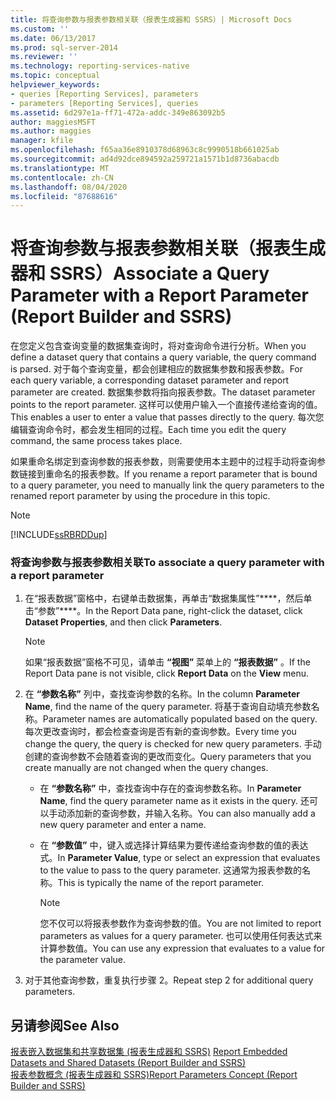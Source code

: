 ```yaml
---
title: 将查询参数与报表参数相关联（报表生成器和 SSRS）| Microsoft Docs
ms.custom: ''
ms.date: 06/13/2017
ms.prod: sql-server-2014
ms.reviewer: ''
ms.technology: reporting-services-native
ms.topic: conceptual
helpviewer_keywords:
- queries [Reporting Services], parameters
- parameters [Reporting Services], queries
ms.assetid: 6d297e1a-ff71-472a-addc-349e863092b5
author: maggiesMSFT
ms.author: maggies
manager: kfile
ms.openlocfilehash: f65aa36e8910378d68963c8c9990518b661025ab
ms.sourcegitcommit: ad4d92dce894592a259721a1571b1d8736abacdb
ms.translationtype: MT
ms.contentlocale: zh-CN
ms.lasthandoff: 08/04/2020
ms.locfileid: "87688616"
---
```

# <a name="associate-a-query-parameter-with-a-report-parameter-report-builder-and-ssrs"></a><span data-ttu-id="a0bc0-102">将查询参数与报表参数相关联（报表生成器和 SSRS）</span><span class="sxs-lookup"><span data-stu-id="a0bc0-102">Associate a Query Parameter with a Report Parameter (Report Builder and SSRS)</span></span>
  <span data-ttu-id="a0bc0-103">在您定义包含查询变量的数据集查询时，将对查询命令进行分析。</span><span class="sxs-lookup"><span data-stu-id="a0bc0-103">When you define a dataset query that contains a query variable, the query command is parsed.</span></span> <span data-ttu-id="a0bc0-104">对于每个查询变量，都会创建相应的数据集参数和报表参数。</span><span class="sxs-lookup"><span data-stu-id="a0bc0-104">For each query variable, a corresponding dataset parameter and report parameter are created.</span></span> <span data-ttu-id="a0bc0-105">数据集参数将指向报表参数。</span><span class="sxs-lookup"><span data-stu-id="a0bc0-105">The dataset parameter points to the report parameter.</span></span> <span data-ttu-id="a0bc0-106">这样可以使用户输入一个直接传递给查询的值。</span><span class="sxs-lookup"><span data-stu-id="a0bc0-106">This enables a user to enter a value that passes directly to the query.</span></span> <span data-ttu-id="a0bc0-107">每次您编辑查询命令时，都会发生相同的过程。</span><span class="sxs-lookup"><span data-stu-id="a0bc0-107">Each time you edit the query command, the same process takes place.</span></span>  
  
 <span data-ttu-id="a0bc0-108">如果重命名绑定到查询参数的报表参数，则需要使用本主题中的过程手动将查询参数链接到重命名的报表参数。</span><span class="sxs-lookup"><span data-stu-id="a0bc0-108">If you rename a report parameter that is bound to a query parameter, you need to manually link the query parameters to the renamed report parameter by using the procedure in this topic.</span></span>  
  
> [!NOTE]  
>  [!INCLUDE[ssRBRDDup](../../includes/ssrbrddup-md.md)]  
  
### <a name="to-associate-a-query-parameter-with-a-report-parameter"></a><span data-ttu-id="a0bc0-109">将查询参数与报表参数相关联</span><span class="sxs-lookup"><span data-stu-id="a0bc0-109">To associate a query parameter with a report parameter</span></span>  
  
1.  <span data-ttu-id="a0bc0-110">在“报表数据”窗格中，右键单击数据集，再单击“数据集属性”\*\*\*\*，然后单击“参数”\*\*\*\*。</span><span class="sxs-lookup"><span data-stu-id="a0bc0-110">In the Report Data pane, right-click the dataset, click **Dataset Properties**, and then click **Parameters**.</span></span>  
  
    > [!NOTE]  
    >  <span data-ttu-id="a0bc0-111"> 如果“报表数据”窗格不可见，请单击 **“视图”** 菜单上的 **“报表数据”** 。</span><span class="sxs-lookup"><span data-stu-id="a0bc0-111">If the Report Data pane is not visible, click **Report Data** on the **View** menu.</span></span>  
  
2.  <span data-ttu-id="a0bc0-112">在 **“参数名称”** 列中，查找查询参数的名称。</span><span class="sxs-lookup"><span data-stu-id="a0bc0-112">In the column **Parameter Name**, find the name of the query parameter.</span></span> <span data-ttu-id="a0bc0-113">将基于查询自动填充参数名称。</span><span class="sxs-lookup"><span data-stu-id="a0bc0-113">Parameter names are automatically populated based on the query.</span></span> <span data-ttu-id="a0bc0-114">每次更改查询时，都会检查查询是否有新的查询参数。</span><span class="sxs-lookup"><span data-stu-id="a0bc0-114">Every time you change the query, the query is checked for new query parameters.</span></span> <span data-ttu-id="a0bc0-115">手动创建的查询参数不会随着查询的更改而变化。</span><span class="sxs-lookup"><span data-stu-id="a0bc0-115">Query parameters that you create manually are not changed when the query changes.</span></span>  
  
    -   <span data-ttu-id="a0bc0-116">在 **“参数名称”** 中，查找查询中存在的查询参数名称。</span><span class="sxs-lookup"><span data-stu-id="a0bc0-116">In **Parameter Name**, find the query parameter name as it exists in the query.</span></span> <span data-ttu-id="a0bc0-117">还可以手动添加新的查询参数，并输入名称。</span><span class="sxs-lookup"><span data-stu-id="a0bc0-117">You can also manually add a new query parameter and enter a name.</span></span>  
  
    -   <span data-ttu-id="a0bc0-118">在 **“参数值”** 中，键入或选择计算结果为要传递给查询参数的值的表达式。</span><span class="sxs-lookup"><span data-stu-id="a0bc0-118">In **Parameter Value**, type or select an expression that evaluates to the value to pass to the query parameter.</span></span> <span data-ttu-id="a0bc0-119">这通常为报表参数的名称。</span><span class="sxs-lookup"><span data-stu-id="a0bc0-119">This is typically the name of the report parameter.</span></span>  
  
        > [!NOTE]  
        >  <span data-ttu-id="a0bc0-120">您不仅可以将报表参数作为查询参数的值。</span><span class="sxs-lookup"><span data-stu-id="a0bc0-120">You are not limited to report parameters as values for a query parameter.</span></span> <span data-ttu-id="a0bc0-121">也可以使用任何表达式来计算参数值。</span><span class="sxs-lookup"><span data-stu-id="a0bc0-121">You can use any expression that evaluates to a value for the parameter value.</span></span>  
  
3.  <span data-ttu-id="a0bc0-122">对于其他查询参数，重复执行步骤 2。</span><span class="sxs-lookup"><span data-stu-id="a0bc0-122">Repeat step 2 for additional query parameters.</span></span>  
  
## <a name="see-also"></a><span data-ttu-id="a0bc0-123">另请参阅</span><span class="sxs-lookup"><span data-stu-id="a0bc0-123">See Also</span></span>  
 <span data-ttu-id="a0bc0-124">[报表嵌入数据集和共享数据集 &#40;报表生成器和 SSRS&#41;](report-embedded-datasets-and-shared-datasets-report-builder-and-ssrs.md) </span><span class="sxs-lookup"><span data-stu-id="a0bc0-124">[Report Embedded Datasets and Shared Datasets &#40;Report Builder and SSRS&#41;](report-embedded-datasets-and-shared-datasets-report-builder-and-ssrs.md) </span></span>  
 [<span data-ttu-id="a0bc0-125">报表参数概念 &#40;报表生成器和 SSRS&#41;</span><span class="sxs-lookup"><span data-stu-id="a0bc0-125">Report Parameters Concept &#40;Report Builder and SSRS&#41;</span></span>](../report-design/report-parameters-concepts-report-builder-and-ssrs.md)  
  
  
